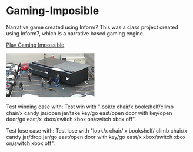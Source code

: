 # Gaming-Imposible
Narrative game created using Inform7
This was a class project created using Inform7, which is a narrative based gaming engine.
 

[Play Gaming Impossible](https://cdn.rawgit.com/kdaryabe/Gaming-Imposible/master/Release/play.html)


![Alt text](https://github.com/kdaryabe/Gaming-Imposible/blob/master/Cover.png "Screen Shot")


Test winning case with: Test win with "look/x chair/x bookshelf/climb chair/x candy jar/open jar/take key/go east/open door with key/open door/go east/x xbox/switch xbox on/switch xbox off".

Test lose case with: Test lose with "look/x chair/ x bookshelf/ climb chair/x candy jar/drop jar/go east/open door with key/go east/x xbox/switch xbox on/switch xbox off".
